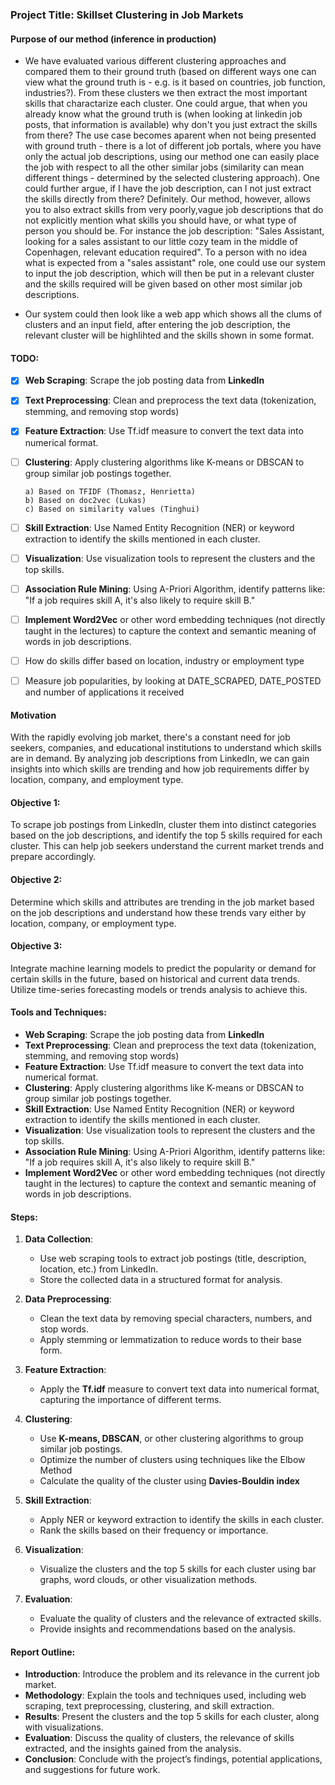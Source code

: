 ### Project Title: Skillset Clustering in Job Markets

#### Purpose of our method (inference in production)

- We have evaluated various different clustering approaches and compared them to their ground truth (based on different ways one can view what the ground truth is - e.g. is it based on countries, job function, industries?). From these clusters we then extract the most important skills that charactarize each cluster. One could argue, that when you already know what the ground truth is (when looking at linkedin job posts, that information is available) why don't you just extract the skills from there? The use case becomes aparent when not being presented with ground truth - there is a lot of different job portals, where you have only the actual job descriptions, using our method one can easily place the job with respect to all the other similar jobs (similarity can mean different things - determined by the selected clustering approach). One could further argue, if I have the job description, can I not just extract the skills directly from there? Definitely. Our method, however, allows you to also extract skills from very poorly,vague job descriptions that do not explicitly mention what skills you should have, or what type of person you should be. For instance the job description: "Sales Assistant, looking for a sales assistant to our little cozy team in the middle of Copenhagen, relevant education required". To a person with no idea what is expected from a "sales assistant" role, one could use our system to input the job description, which will then be put in a relevant cluster and the skills required will be given based on other most similar job descriptions.

- Our system could then look like a web app which shows all the clums of clusters and an input field, after entering the job description, the relevant cluster will be highlihted and the skills shown in some format.

#### TODO:


- [x] **Web Scraping**: Scrape the job posting data from **LinkedIn**
- [x] **Text Preprocessing**: Clean and preprocess the text data (tokenization, stemming, and removing stop words)
- [x] **Feature Extraction**: Use Tf.idf measure to convert the text data into numerical format.
- [ ] **Clustering**: Apply clustering algorithms like K-means or DBSCAN to group similar job postings together.

      a) Based on TFIDF (Thomasz, Henrietta)
      b) Based on doc2vec (Lukas)
      c) Based on similarity values (Tinghui)
- [ ] **Skill Extraction**: Use Named Entity Recognition (NER) or keyword extraction to identify the skills mentioned in each cluster.
- [ ] **Visualization**: Use visualization tools to represent the clusters and the top skills.
- [ ] **Association Rule Mining**: Using A-Priori Algorithm, identify patterns like: "If a job requires skill A, it's also likely to require skill B."
- [ ] **Implement Word2Vec** or other word embedding techniques (not directly taught in the lectures) to capture the context and semantic meaning of words in job descriptions.
- [ ] How do skills differ based on location, industry or employment type
- [ ] Measure job popularities, by looking at DATE_SCRAPED, DATE_POSTED and number of applications it received

#### Motivation
With the rapidly evolving job market, there's a constant need for job seekers, companies, and educational institutions to understand which skills are in demand. By analyzing job descriptions from LinkedIn, we can gain insights into which skills are trending and how job requirements differ by location, company, and employment type. 

#### Objective 1:

To scrape job postings from LinkedIn, cluster them into distinct categories based on the job descriptions, and identify the top 5 skills required for each cluster. This can help job seekers understand the current market trends and prepare accordingly.

#### Objective 2:

Determine which skills and attributes are trending in the job market based on the job descriptions and understand how these trends vary either by location, company, or employment type.

#### Objective 3:
Integrate machine learning models to predict the popularity or demand for certain skills in the future, based on historical and current data trends. Utilize time-series forecasting models or trends analysis to achieve this.

#### Tools and Techniques:

- **Web Scraping**: Scrape the job posting data from **LinkedIn**
- **Text Preprocessing**: Clean and preprocess the text data (tokenization, stemming, and removing stop words)
- **Feature Extraction**: Use Tf.idf measure to convert the text data into numerical format.
- **Clustering**: Apply clustering algorithms like K-means or DBSCAN to group similar job postings together.
- **Skill Extraction**: Use Named Entity Recognition (NER) or keyword extraction to identify the skills mentioned in each cluster.
- **Visualization**: Use visualization tools to represent the clusters and the top skills.
- **Association Rule Mining**: Using A-Priori Algorithm, identify patterns like: "If a job requires skill A, it's also likely to require skill B."
- **Implement Word2Vec** or other word embedding techniques (not directly taught in the lectures) to capture the context and semantic meaning of words in job descriptions.

#### Steps:

1. **Data Collection**:

   - Use web scraping tools to extract job postings (title, description, location, etc.) from LinkedIn.
   - Store the collected data in a structured format for analysis.

2. **Data Preprocessing**:

   - Clean the text data by removing special characters, numbers, and stop words.
   - Apply stemming or lemmatization to reduce words to their base form.

3. **Feature Extraction**:

   - Apply the **Tf.idf** measure to convert text data into numerical format, capturing the importance of different terms.

4. **Clustering**:

   - Use **K-means, DBSCAN**, or other clustering algorithms to group similar job postings.
   - Optimize the number of clusters using techniques like the Elbow Method
   - Calculate the quality of the cluster using **Davies-Bouldin index**

5. **Skill Extraction**:

   - Apply NER or keyword extraction to identify the skills in each cluster.
   - Rank the skills based on their frequency or importance.

6. **Visualization**:

   - Visualize the clusters and the top 5 skills for each cluster using bar graphs, word clouds, or other visualization methods.

7. **Evaluation**:
   - Evaluate the quality of clusters and the relevance of extracted skills.
   - Provide insights and recommendations based on the analysis.

#### Report Outline:

- **Introduction**: Introduce the problem and its relevance in the current job market.
- **Methodology**: Explain the tools and techniques used, including web scraping, text preprocessing, clustering, and skill extraction.
- **Results**: Present the clusters and the top 5 skills for each cluster, along with visualizations.
- **Evaluation**: Discuss the quality of clusters, the relevance of skills extracted, and the insights gained from the analysis.
- **Conclusion**: Conclude with the project’s findings, potential applications, and suggestions for future work.
